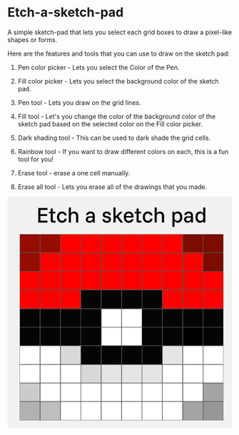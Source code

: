 # Etch-a-sketch-pad

A simple sketch-pad that lets
you select each grid boxes to draw a pixel-like shapes or forms.

Here are the features and tools that you can use to draw on the sketch pad:

1. Pen color picker - Lets you select the Color of the Pen.

2. Fill color picker - Lets you select the background color of the sketch pad.

3. Pen tool - Lets you draw on the grid lines.

4. Fill tool - Let's you change the color of the background color of the sketch pad based on the selected color on the Fill color picker.

5. Dark shading tool - This can be used to dark shade the grid cells.

6. Rainbow tool - If you want to draw different colors on each, this is a fun tool for you!

7. Erase tool - erase a one cell manually.

8. Erase all tool - Lets you erase all of the drawings that you made.

![Etch-a-sketch preview](img/Etch-a-sketch-sample-drawing.png)
